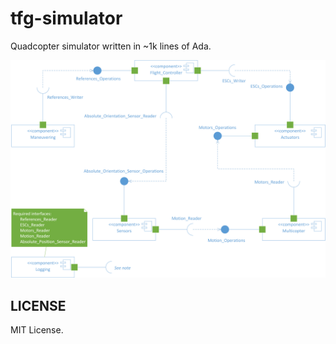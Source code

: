 # tfg-simulator

Quadcopter simulator written in ~1k lines of Ada.

![tfg-simulator](.github/component-diagram.png "tfg-simulator")

## LICENSE

MIT License.
